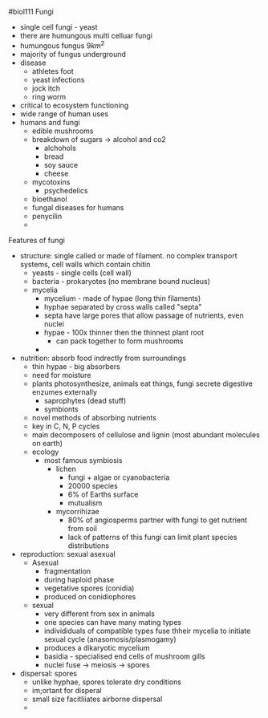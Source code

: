 #biol111 
Fungi
- single cell fungi - yeast
- there are humungous multi celluar fungi
- humungous fungus $9km^2$
- majority of fungus underground
- disease
	- athletes foot
	- yeast infections
	- jock itch
	- ring worm
- critical to ecosystem functioning
- wide range of human uses
- humans and fungi
	- edible mushrooms
	- breakdown of sugars -> alcohol and co2
		- alchohols
		- bread
		- soy sauce
		- cheese
	- mycotoxins
		- psychedelics
	- bioethanol
	- fungal diseases for humans
	- penycilin
	- 

Features of fungi
- structure: single called or made of filament. no complex transport systems, cell walls which contain chitin
	- yeasts - single cells (cell wall)
	- bacteria - prokaryotes (no membrane bound nucleus)
	- mycelia
		- mycelium - made of hypae (long thin filaments)
		- hyphae separated by cross walls called "septa"
		- septa have large pores that allow passage of nutrients, even nuclei
		- hypae - 100x thinner then the thinnest plant root
			- can pack together to form mushrooms
		- 
- nutrition: absorb food indrectly from surroundings
	- thin hypae - big absorbers
	- need for moisture
	- plants photosynthesize, animals eat things, fungi secrete digestive enzumes externally
		- saprophytes (dead stuff)
		- symbionts
	- novel methods of absorbing nutrients
	- key in C, N, P cycles
	- main decomposers of cellulose and lignin (most abundant molecules on earth)
	- ecology
		- most famous symbiosis
			- lichen
				- fungi + algae or cyanobacteria
				- 20000 species
				- 6% of Earths surface
				- mutualism
			- mycorrihizae
				- 80% of angiosperms partner with fungi to get nutrient from soil
				- lack of patterns of this fungi can limit plant species distributions
- reproduction: sexual asexual
	- Asexual
		- fragmentation
		- during haploid phase
		- vegetative spores (conidia)
		- produced on conidiophores
	- sexual
		- very different from sex in animals
		- one species can have  many mating types
		- individiduals of compatible types fuse thheir mycelia to initiate sexual cycle (anasomosis/plasmogamy)
		- produces a dikaryotic mycelium
		- basidia - specialised end cells of mushroom gills
		- nuclei fuse -> meiosis -> spores
- dispersal: spores
	- unlike hyphae, spores tolerate dry conditions
	- im;ortant for disperal
	- small size facitliiates airborne dispersal
	- 